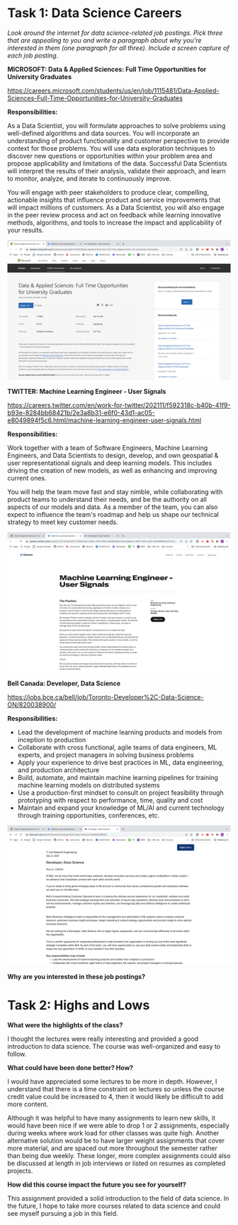 # Task 1: Data Science Careers

*Look around the internet for data science-related job postings. Pick three that are appealing to you and write a
paragraph about why you’re interested in them (one paragraph for all three). Include a screen capture of each
job posting.*

**MICROSOFT: Data & Applied Sciences: Full Time Opportunities for University Graduates**

https://careers.microsoft.com/students/us/en/job/1115481/Data-Applied-Sciences-Full-Time-Opportunities-for-University-Graduates

**Responsibilities:**

As a Data Scientist, you will formulate approaches to solve problems using well-defined algorithms and data sources. You will incorporate an understanding of product functionality and customer perspective to provide context for those problems. You will use data exploration techniques to discover new questions or opportunities within your problem area and propose applicability and limitations of the data. Successful Data Scientists will interpret the results of their analysis, validate their approach, and learn to monitor, analyze, and iterate to continuously improve.   

You will engage with peer stakeholders to produce clear, compelling, actionable insights that influence product and service improvements that will impact millions of customers. As a Data Scientist, you will also engage in the peer review process and act on feedback while learning innovative methods, algorithms, and tools to increase the impact and applicability of your results.

![job1](https://github.com/emily-yw-tam/comp598-2021/blob/main/hw10/images/image1.png)

**TWITTER: Machine Learning Engineer - User Signals**

https://careers.twitter.com/en/work-for-twitter/202111/f592318c-b40b-41f9-b93e-8284bb68421b/2e3a8b31-e6f0-43d1-ac05-e8049894f5c6.html/machine-learning-engineer-user-signals.html

**Responsibilities:**

Work together with a team of Software Engineers, Machine Learning Engineers, and Data Scientists to design, develop, and own geospatial & user representational signals and deep learning models. This includes driving the creation of new models, as well as enhancing and improving current ones. 

You will help the team move fast and stay nimble, while collaborating with product teams to understand their needs, and be the authority on all aspects of our models and data. As a member of the team, you can also expect to influence the team's roadmap and help us shape our technical strategy to meet key customer needs.

![job1](https://github.com/emily-yw-tam/comp598-2021/blob/main/hw10/images/image2.png)

**Bell Canada: Developer, Data Science**

https://jobs.bce.ca/bell/job/Toronto-Developer%2C-Data-Science-ON/820038900/

**Responsibilities:**

- Lead the development of machine learning products and models from inception to production
- Collaborate with cross functional, agile teams of data engineers, ML experts, and project managers in solving business problems
- Apply your experience to drive best practices in ML, data engineering, and production architecture
- Build, automate, and maintain machine learning pipelines for training machine learning models on distributed systems
- Use a production-first mindset to consult on project feasibility through prototyping with respect to performance, time, quality and cost
- Maintain and expand your knowledge of ML/AI and current technology through training opportunities, conferences, etc.

![job1](https://github.com/emily-yw-tam/comp598-2021/blob/main/hw10/images/image3.png)

**Why are you interested in these job postings?**

# Task 2: Highs and Lows

**What were the highlights of the class?**

I thought the lectures were really interesting and provided a good introduction to data science.  The course was well-organized and easy to follow.

**What could have been done better? How?**

I would have appreciated some lectures to be more in depth.  However, I understand that there is a time constraint on lectures so unless the course credit value could be increased to 4, then it would likely be difficult to add more content.  

Although it was helpful to have many assignments to learn new skills, it would have been nice if we were able to drop 1 or 2 assignments, especially during weeks where work load for other classes was quite high.  Another alternative solution would be to have larger weight assignments that cover more material, and are spaced out more throughout the semester rather than being due weekly.  These longer, more complex assignments could also be discussed at length in job interviews or listed on resumes as completed projects.

**How did this course impact the future you see for yourself?**

This assignment provided a solid introduction to the field of data science.  In the future, I hope to take more courses related to data science and could see myself pursuing a job in this field.


